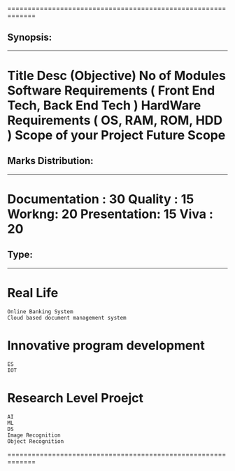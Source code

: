 
=============================================================
## Synopsis: 
-------------------------------------------------------------
Title
Desc (Objective)
No of Modules
Software Requirements ( Front End Tech, Back End Tech )
HardWare Requirements ( OS, RAM, ROM, HDD )
Scope of your Project
Future Scope
=============================================================
## Marks Distribution:
-------------------------------------------------------------
Documentation : 30
Quality : 15
Workng: 20
Presentation: 15
Viva : 20
=============================================================
## Type: 
-------------------------------------------------------------
# Real Life
    Online Banking System
    Cloud based document management system

# Innovative program development
    ES
    IOT

# Research Level Proejct
    AI
    ML
    DS
    Image Recognition
    Object Recognition
=============================================================
